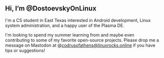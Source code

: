 ## Hi, I’m @DostoevskyOnLinux

I'm a CS student in East Texas interested in Android development, 
Linux system administration, and a happy user of the Plasma DE.

I'm looking to spend my summer learning from and maybe even contributing
to some of my favorite open-source projects. Please drop me a message on 
Mastodon at @codrusofathens@linuxrocks.online if you have tips or suggestions!
<!---
DostoevskyOnLinux/DostoevskyOnLinux is a ✨ special ✨ repository because its `README.md` (this file) appears on your GitHub profile.
You can click the Preview link to take a look at your changes.
--->

